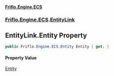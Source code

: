 #### [Friflo.Engine.ECS](index.md 'index')
### [Friflo.Engine.ECS](Friflo.Engine.ECS.md 'Friflo.Engine.ECS').[EntityLink](EntityLink.md 'Friflo.Engine.ECS.EntityLink')

## EntityLink.Entity Property

```csharp
public Friflo.Engine.ECS.Entity Entity { get; }
```

#### Property Value
[Entity](Entity.md 'Friflo.Engine.ECS.Entity')